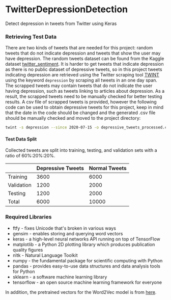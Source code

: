 # TwitterDepressionDetection
Detect depression in tweets from Twitter using Keras 

### Retrieving Test Data


There are two kinds of tweets that are needed for this project: random tweets that do not indicate depression and tweets that show the user may have depression. The random tweets dataset can be found from the Kaggle dataset [twitter_sentiment](https://www.kaggle.com/ywang311/twitter-sentiment/data). It is harder to get tweets that indicate depression as there is no public dataset of depressive tweets, so in this project tweets indicating depression are retrieved using the Twitter scraping tool [TWINT](https://github.com/haccer/twint) using the keyword `depression` by scraping all tweets in an one day span. The scrapped tweets may contain tweets that do not indicate the user having depression, such as tweets linking to articles about depression. As a result, the scrapped tweets need to be manually checked for better testing results. A csv file of scrapped tweets is provided, however the following code can be used to obtain depressive tweets for this project, keep in mind that the date in the code should be changed and the generated .csv file should be manually checked and moved to the project directory:
```sh
twint -s depression --since 2020-07-15 -o depressive_tweets_processed.csv --csv
```

#### Test Data Split
Collected tweets are split into training, testing, and validation sets with a ratio of 60%:20%:20%.

|               | Depressive Tweets           | Normal Tweets  |
| ------------- | --------------------------- | -------------- |
| Training      | 3600                        | 6000           |
| Validation    | 1200                        | 2000           |
| Testing       | 1200                        | 2000           |
| Total         | 6000                        | 10000          |

### Required Libraries
* ftfy - fixes Unicode that's broken in various ways
* gensim - enables storing and querying word vectors
* keras - a high-level neural networks API running on top of TensorFlow
* matplotlib - a Python 2D plotting library which produces publication quality figures
* nltk - Natural Language Toolkit
* numpy - the fundamental package for scientific computing with Python
* pandas - provides easy-to-use data structures and data analysis tools for Python
* sklearn - a software machine learning library
* tensorflow - an open source machine learning framework for everyone

In addition, the pretrained vectors for the Word2Vec model is from [here](https://s3.amazonaws.com/dl4j-distribution/GoogleNews-vectors-negative300.bin.gz).

